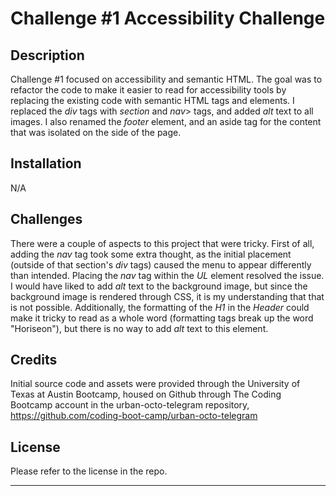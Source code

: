 # Challenge #1 Accessibility Challenge

## Description

Challenge #1 focused on accessibility and semantic HTML. The goal was to refactor the code to make it easier to read for accessibility tools by replacing the existing code with semantic HTML tags and elements. I replaced the <i>div</i> tags with <i>section</i> and <i>nav</i>> tags, and added <i>alt</i> text to all images. I also renamed the <i>footer</i> element, and an aside tag for the content that was isolated on the side of the page.


## Installation

N/A

## Challenges

There were a couple of aspects to this project that were tricky. First of all, adding the <i>nav</i> tag took some extra thought, as the initial placement (outside of that section's <i>div</i> tags) caused the menu to appear differently than intended. Placing the <i>nav</i> tag within the <i>UL</i> element resolved the issue. I would have liked to add <i>alt</i> text to the background image, but since the background image is rendered through CSS, it is my understanding that that is not possible. Additionally, the formatting of the <i>H1</i> in the <i>Header</i> could make it tricky to read as a whole word (formatting tags break up the word "Horiseon"), but there is no way to add <i>alt</i> text to this element.

## Credits

Initial source code and assets were provided through the University of Texas at Austin Bootcamp, housed on Github through The Coding Bootcamp account in the urban-octo-telegram repository, https://github.com/coding-boot-camp/urban-octo-telegram

## License

Please refer to the license in the repo.

---
